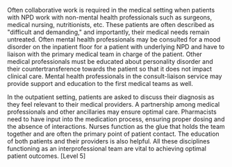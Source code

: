 Often collaborative work is required in the medical setting when patients with NPD work with non-mental health professionals such as surgeons, medical nursing, nutritionists, etc. These patients are often described as "difficult and demanding," and importantly, their medical needs remain untreated. Often mental health professionals may be consulted for a mood disorder on the inpatient floor for a patient with underlying NPD and have to liaison with the primary medical team in charge of the patient. Other medical professionals must be educated about personality disorder and their countertransference towards the patient so that it does not impact clinical care. Mental health professionals in the consult-liaison service may provide support and education to the first medical teams as well.

In the outpatient setting, patients are asked to discuss their diagnosis as they feel relevant to their medical providers. A partnership among medical professionals and other ancillaries may ensure optimal care. Pharmacists need to have input into the medication process, ensuring proper dosing and the absence of interactions. Nurses function as the glue that holds the team together and are often the primary point of patient contact. The education of both patients and their providers is also helpful. All these disciplines functioning as an interprofessional team are vital to achieving optimal patient outcomes. [Level 5]
